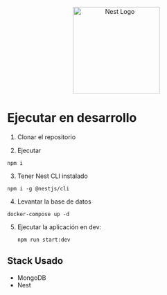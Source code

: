 <p align="center">
  <a href="http://nestjs.com/" target="blank"><img src="https://nestjs.com/img/logo-small.svg" width="200" alt="Nest Logo" /></a>
</p>

# Ejecutar en desarrollo

1. Clonar el repositorio
   
2. Ejecutar
  ```
  npm i
  ```

3. Tener Nest CLI instalado
  ```
  npm i -g @nestjs/cli
  ```

4. Levantar la base de datos
  ```
  docker-compose up -d  
  ``` 

5. Ejecutar la aplicación en dev:
   ```
   npm run start:dev
   ```
  
## Stack Usado
* MongoDB
* Nest